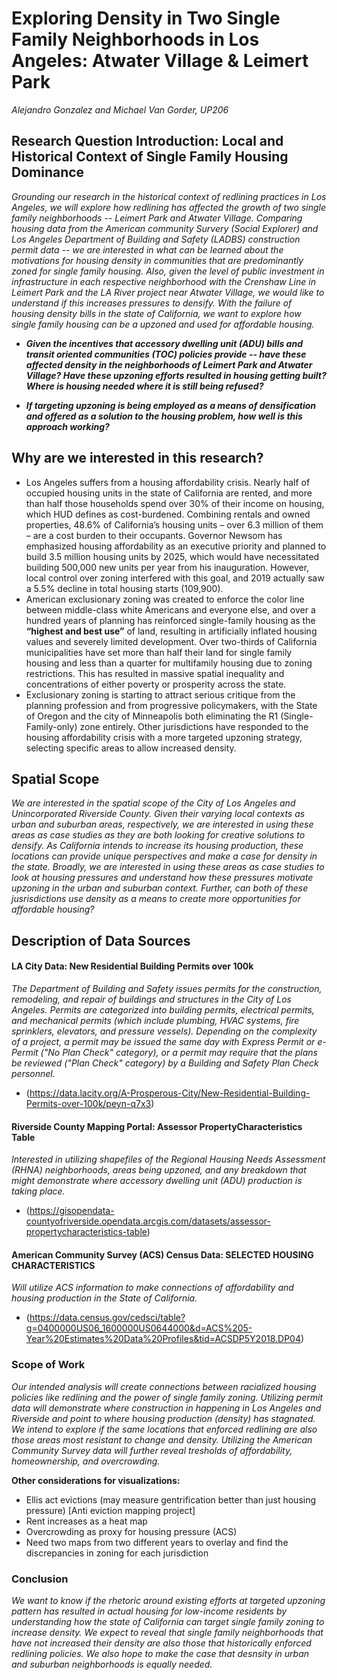 # Exploring Density in Two Single Family Neighborhoods in Los Angeles: Atwater Village & Leimert Park 
_Alejandro Gonzalez and Michael Van Gorder, UP206_
## Research Question Introduction: Local and Historical Context of Single Family Housing Dominance

_Grounding our research in the historical context of redlining practices in Los Angeles, we will explore how redlining has affected the growth of two single family neighborhoods -- Leimert Park and Atwater Village. Comparing housing data from the American community Survery (Social Explorer) and Los Angeles Department of Building and Safety (LADBS) construction permit data -- we are interested in what can be learned about the motivations for housing density in communities that are predominantly zoned for single family housing. Also, given the level of public investment in infrastructure in each respective neighborhood with the Crenshaw Line in Leimert Park and the LA River project near Atwater Village, we would like to understand if this increases pressures to densify. With the failure of housing density bills in the state of California, we want to explore how single family housing can be a upzoned and used for affordable housing._

* _**Given the incentives that accessory dwelling unit (ADU) bills and transit oriented communities (TOC) policies provide -- have these affected density in the neighborhoods of Leimert Park and Atwater Village? Have these upzoning efforts resulted in housing getting built? Where is housing needed where it is still being refused?**_

* _**If targeting upzoning is being employed as a means of densification and offered as a solution to the housing problem, how well is this approach working?**_ 

## Why are we interested in this research?
* Los Angeles suffers from a housing affordability crisis. Nearly half of occupied housing units in the state of California are rented, and more than half those households spend over 30% of their income on housing, which HUD defines as cost-burdened. Combining rentals and owned properties, 48.6% of California’s housing units – over 6.3 million of them – are a cost burden to their occupants. Governor Newsom has emphasized housing affordability as an executive priority and planned to build 3.5 million housing units by 2025, which would have necessitated building 500,000 new units per year from his inauguration.  However, local control over zoning interfered with this goal, and 2019 actually saw a 5.5% decline in total housing starts (109,900).
* American exclusionary zoning was created to enforce the color line between middle-class white Americans and everyone else, and over a hundred years of planning has reinforced single-family housing as the __“highest and best use”__ of land, resulting in artificially inflated housing values and severely limited development. Over two-thirds of California municipalities have set more than half their land for single family housing and less than a quarter for multifamily housing  due to zoning restrictions. This has resulted in massive spatial inequality and concentrations of either poverty or prosperity across the state.
* Exclusionary zoning is starting to attract serious critique from the planning profession and from progressive policymakers, with the State of Oregon and the city of Minneapolis both eliminating the R1 (Single-Family-only) zone entirely. Other jurisdictions have responded to the housing affordability crisis with a more targeted upzoning strategy, selecting specific areas to allow increased density. 

## Spatial Scope

_We are interested in the spatial scope of the City of Los Angeles and Unincorporated Riverside County. Given their varying local contexts as urban and suburban areas, respectively, we are interested in using these areas as case studies as they are both looking for creative solutions to densify. As California intends to increase its housing production, these locations can provide unique perspectives and make a case for density in the state. Broadly, we are interested in using these areas as case studies to look at housing pressures and understand how these pressures motivate upzoning in the urban and suburban context. Further, can both of these jusrisdictions use density as a means to create more opportunities for affordable housing?_


## Description of Data Sources

#### LA City Data: New Residential Building Permits over 100k
_The Department of Building and Safety issues permits for the construction, remodeling, and repair of buildings and structures in the City of Los Angeles. Permits are categorized into building permits, electrical permits, and mechanical permits (which include plumbing, HVAC systems, fire sprinklers, elevators, and pressure vessels). Depending on the complexity of a project, a permit may be issued the same day with Express Permit or e-Permit ("No Plan Check" category), or a permit may require that the plans be reviewed ("Plan Check" category) by a Building and Safety Plan Check personnel._ 

* (https://data.lacity.org/A-Prosperous-City/New-Residential-Building-Permits-over-100k/peyn-q7x3)

#### Riverside County Mapping Portal: Assessor PropertyCharacteristics Table
_Interested in utilizing shapefiles of the Regional Housing Needs Assessment (RHNA) neighborhoods, areas being upzoned, and any breakdown that might demonstrate where accessory dwelling unit (ADU) production is taking place._

* (https://gisopendata-countyofriverside.opendata.arcgis.com/datasets/assessor-propertycharacteristics-table) 

#### American Community Survey (ACS) Census Data: SELECTED HOUSING CHARACTERISTICS
_Will utilize ACS information to make connections of affordability and housing production in the State of California._

* (https://data.census.gov/cedsci/table?g=0400000US06_1600000US0644000&d=ACS%205-Year%20Estimates%20Data%20Profiles&tid=ACSDP5Y2018.DP04) 

### Scope of Work

_Our intended analysis will create connections between racialized housing policies like redlining and the power of single family zoning. Utilizing permit data will demonstrate where construction in happening in Los Angeles and Riverside and point to where housing production (density) has stagnated. We intend to explore if the same locations that enforced redlining are also those areas most resistant to change and density. Utilizing the American Community Survey data will further reveal tresholds of affordability, homeownership, and overcrowding._

**Other considerations for visualizations:** 
* Ellis act evictions (may measure gentrification better than just housing pressure) [Anti eviction mapping project] 
* Rent increases as a heat map
* Overcrowding as proxy for housing pressure (ACS)
* Need two maps from two different years to overlay and find the discrepancies in zoning for each jurisdiction


### Conclusion

_We want to know if the rhetoric around existing efforts at targeted upzoning pattern has resulted in actual housing for low-income residents by understanding how the state of California can target single family zoning to increase density. We expect to reveal that single family neighborhoods that have not increased their density are also those that historically enforced redlining policies. We also hope to make the case that desnsity in urban and suburban neighborhoods is equally needed._
